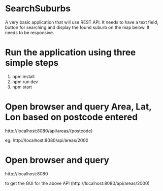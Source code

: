 # SearchSuburbs
A very basic application that will use REST API. It needs to have a text field, button for searching and display the found suburb on the map below. It needs to be responsive.

# Run the application using three simple steps
1) npm install
2) npm run dev
3) npm start

# Open browser and query Area, Lat, Lon based on postcode entered

http://localhost:8080/api/areas/{postcode}

eg. http://localhost:8080/api/areas/2000


# Open browser and query

http://localhost:8080

to get the GUI for the above API (http://localhost:8080/api/areas/2000)
